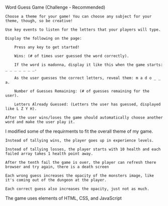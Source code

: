 Word Guess Game (Challenge - Recommended)

    Choose a theme for your game! You can choose any subject for your theme, though, so be creative!

    Use key events to listen for the letters that your players will type.

    Display the following on the page:

        Press any key to get started!

        Wins: (# of times user guessed the word correctly).

        If the word is madonna, display it like this when the game starts: _ _ _ _ _ _ _.

        As the user guesses the correct letters, reveal them: m a d o _ _ a.

        Number of Guesses Remaining: (# of guesses remaining for the user).

        Letters Already Guessed: (Letters the user has guessed, displayed like L Z Y H).

    After the user wins/loses the game should automatically choose another word and make the user play it.



I modified some of the requirments to fit the overall theme of my game.

    Instead of tallying wins, the player goes up in experience levels.

    Instead of tallying losses, the player starts with 10 health and each failed array takes 1 health point away.

    After the tenth fail the game is over, the player can refresh there browser and try again, there is a death screen

    Each wrong guess increases the opacity of the monsters image, like it's coming out of the dungeon at the player.

    Each correct guess also increases the opacity, just not as much.



The game uses elements of HTML, CSS, and JavaScript


